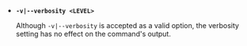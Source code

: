 - **`-v|--verbosity <LEVEL>`**

  Although `-v|--verbosity` is accepted as a valid option, the verbosity setting has no effect on the command's output.

